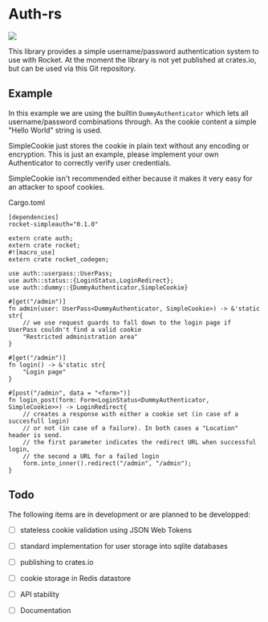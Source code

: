 Auth-rs
=============

[![](https://img.shields.io/badge/crates.io-v0.1.0-red.svg)](https://crates.io/crates/rocket-simpleauth)

This library provides a simple username/password authentication system to use with Rocket.
At the moment the library is not yet published at crates.io, but can be used via this Git repository.

## Example

In this example we are using the builtin `DummyAuthenticator` which lets all username/password combinations through.
As the cookie content a simple "Hello World" string is used.

SimpleCookie just stores the cookie in plain text without any encoding or encryption.
This is just an example, please implement your own Authenticator to correctly verify user credentials.

SimpleCookie isn't recommended either because it makes it very easy for an attacker to spoof cookies.

Cargo.toml
```
[dependencies]
rocket-simpleauth="0.1.0"
```

```
extern crate auth;
extern crate rocket;
#![macro_use]
extern crate rocket_codegen;

use auth::userpass::UserPass;
use auth::status::{LoginStatus,LoginRedirect};
use auth::dummy::{DummyAuthenticator,SimpleCookie}

#[get("/admin")]
fn admin(user: UserPass<DummyAuthenticator, SimpleCookie>) -> &'static str{
	// we use request guards to fall down to the login page if UserPass couldn't find a valid cookie
	"Restricted administration area"
}

#[get("/admin")]
fn login() -> &'static str{
	"Login page"
}

#[post("/admin", data = "<form>")]
fn login_post(form: Form<LoginStatus<DummyAuthenticator, SimpleCookie>>) -> LoginRedirect{
	// creates a response with either a cookie set (in case of a succesfull login)
	// or not (in case of a failure). In both cases a "Location" header is send.
	// the first parameter indicates the redirect URL when successful login,
	// the second a URL for a failed login
	form.into_inner().redirect("/admin", "/admin");
}
```

## Todo

The following items are in development or are planned to be developped:

* [ ] stateless cookie validation using JSON Web Tokens
* [ ] standard implementation for user storage into sqlite databases
* [ ] publishing to crates.io
* [ ] cookie storage in Redis datastore
* [ ] API stability
* [ ] Documentation

